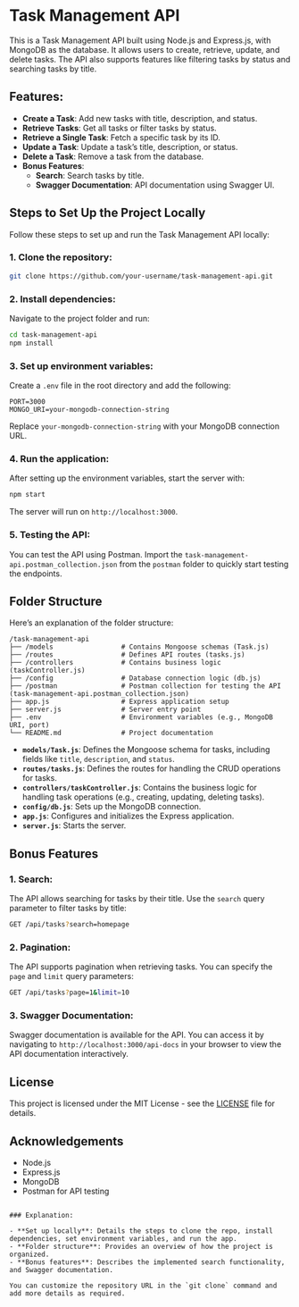 # Task Management API

This is a Task Management API built using Node.js and Express.js, with MongoDB as the database. It allows users to create, retrieve, update, and delete tasks. The API also supports features like filtering tasks by status and searching tasks by title.

## Features:
- **Create a Task**: Add new tasks with title, description, and status.
- **Retrieve Tasks**: Get all tasks or filter tasks by status.
- **Retrieve a Single Task**: Fetch a specific task by its ID.
- **Update a Task**: Update a task’s title, description, or status.
- **Delete a Task**: Remove a task from the database.
- **Bonus Features**:
  - **Search**: Search tasks by title.
  - **Swagger Documentation**: API documentation using Swagger UI.

## Steps to Set Up the Project Locally

Follow these steps to set up and run the Task Management API locally:

### 1. Clone the repository:
```bash
git clone https://github.com/your-username/task-management-api.git
```

### 2. Install dependencies:
Navigate to the project folder and run:
```bash
cd task-management-api
npm install
```

### 3. Set up environment variables:
Create a `.env` file in the root directory and add the following:
```
PORT=3000
MONGO_URI=your-mongodb-connection-string
```
Replace `your-mongodb-connection-string` with your MongoDB connection URL.

### 4. Run the application:
After setting up the environment variables, start the server with:
```bash
npm start
```

The server will run on `http://localhost:3000`.

### 5. Testing the API:
You can test the API using Postman. Import the `task-management-api.postman_collection.json` from the `postman` folder to quickly start testing the endpoints.

## Folder Structure

Here’s an explanation of the folder structure:

```
/task-management-api
├── /models                 # Contains Mongoose schemas (Task.js)
├── /routes                 # Defines API routes (tasks.js)
├── /controllers            # Contains business logic (taskController.js)
├── /config                 # Database connection logic (db.js)
├── /postman                # Postman collection for testing the API (task-management-api.postman_collection.json)
├── app.js                  # Express application setup
├── server.js               # Server entry point
├── .env                    # Environment variables (e.g., MongoDB URI, port)
└── README.md               # Project documentation
```

- **`models/Task.js`**: Defines the Mongoose schema for tasks, including fields like `title`, `description`, and `status`.
- **`routes/tasks.js`**: Defines the routes for handling the CRUD operations for tasks.
- **`controllers/taskController.js`**: Contains the business logic for handling task operations (e.g., creating, updating, deleting tasks).
- **`config/db.js`**: Sets up the MongoDB connection.
- **`app.js`**: Configures and initializes the Express application.
- **`server.js`**: Starts the server.

## Bonus Features

### 1. **Search**:
The API allows searching for tasks by their title. Use the `search` query parameter to filter tasks by title:
```bash
GET /api/tasks?search=homepage
```

### 2. **Pagination**:
The API supports pagination when retrieving tasks. You can specify the `page` and `limit` query parameters:
```bash
GET /api/tasks?page=1&limit=10
```

### 3. **Swagger Documentation**:
Swagger documentation is available for the API. You can access it by navigating to `http://localhost:3000/api-docs` in your browser to view the API documentation interactively.

## License
This project is licensed under the MIT License - see the [LICENSE](LICENSE) file for details.

## Acknowledgements
- Node.js
- Express.js
- MongoDB
- Postman for API testing
```

### Explanation:

- **Set up locally**: Details the steps to clone the repo, install dependencies, set environment variables, and run the app.
- **Folder structure**: Provides an overview of how the project is organized.
- **Bonus features**: Describes the implemented search functionality, and Swagger documentation.

You can customize the repository URL in the `git clone` command and add more details as required.
